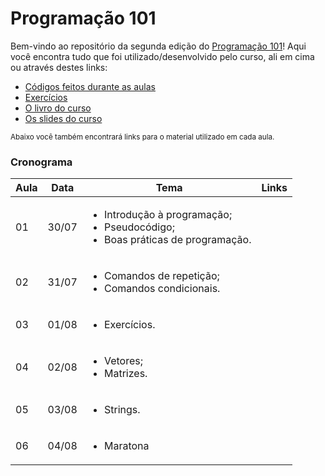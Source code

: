 # Programação 101
Bem-vindo ao repositório da segunda edição do [Programação 101](http://programacao101.com)! Aqui você encontra tudo que foi utilizado/desenvolvido pelo curso, ali em cima ou através destes links:

- [Códigos feitos durante as aulas](https://github.com/programacao101/programacao101/tree/master/2018.2/codigos)
- [Exercícios](https://github.com/programacao101/programacao101/tree/master/2018.2/exercicios)
- [O livro do curso](https://github.com/programacao101/programacao101/tree/master/2018.2/livro)
- [Os slides do curso](https://github.com/programacao101/programacao101/tree/master/2018.2/slides)

<sub>Abaixo você também encontrará links para o material utilizado em cada aula.</sub>

### Cronograma


| Aula | Data | Tema | Links |
|------|------|------|-------|
| 01 | 30/07 | <ul><li>Introdução à programação;</li><li>Pseudocódigo;</li><li>Boas práticas de programação.</li></ul> |  |
| 02 | 31/07 | <ul><li>Comandos de repetição;</li><li>Comandos condicionais.</li></ul> | |
| 03 | 01/08 | <ul><li>Exercícios.</li></ul> | |
| 04 | 02/08 | <ul><li>Vetores;</li><li>Matrizes.</li></ul> | |
| 05 | 03/08 | <ul><li>Strings.</li></ul> | |
| 06 | 04/08 | <ul><li>Maratona</li></ul> | |
